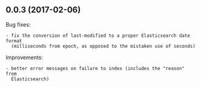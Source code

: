## 0.0.3 (2017-02-06)

Bug fixes:

    - fix the conversion of last-modified to a proper Elasticsearch date format
      (milliseconds from epoch, as opposed to the mistaken use of seconds)

Improvements:

    - better error messages on failure to index (includes the "reason" from
      Elasticsearch)
